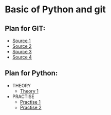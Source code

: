 # Basic of Python and git

## Plan for GIT:
* [Source 1](https://rogerdudler.github.io/git-guide/)
* [Source 2](https://www.freecodecamp.org/news/learn-the-basics-of-git-in-under-10-minutes-da548267cc91/)
* [Source 3](https://www.youtube.com/watch?v=2sjqTHE0zok)
* [Source 4](https://missing.csail.mit.edu/2020/version-control/)

## Plan for Python:
* THEORY
  * [Theory 1](https://docs.python.org/3/tutorial/appetite.html)
* PRACTISE
  * [Practise 1](https://github.com/realpython/python-basics-exercises)
  * [Practise 2](https://github.com/zhiwehu/Python-programming-exercises/blob/master/100%2B%20Python%20challenging%20programming%20exercises.txt)
